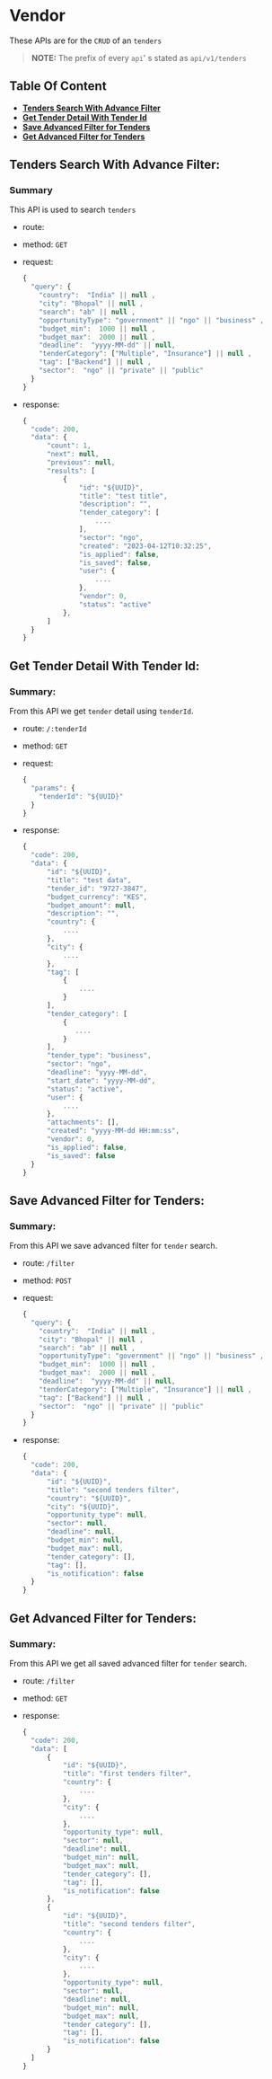 # Vendor

These APIs are for the `CRUD` of an `tenders`

> **NOTE:** The prefix of every `api`' s stated as `api/v1/tenders`
>
## Table Of Content

- **[Tenders Search With Advance Filter](#tenders-search-with-advance-filter)**
- **[Get Tender Detail With Tender Id](#get-tender-detail-with-tender-id)**
- **[Save Advanced Filter for Tenders](#save-advanced-filter-for-tenders)**
- **[Get Advanced Filter for Tenders](#get-advanced-filter-for-tenders)**


## Tenders Search With Advance Filter:

### Summary

This API is used to search `tenders`

- route: ` `
- method: `GET`
- request:

  ```js
  {
    "query": {
      "country":  "India" || null ,
      "city": "Bhopal" || null ,
      "search": "ab" || null ,
      "opportunityType": "government" || "ngo" || "business" ,
      "budget_min":  1000 || null ,
      "budget_max":  2000 || null ,
      "deadline":  "yyyy-MM-dd" || null,
      "tenderCategory": ["Multiple", "Insurance"] || null ,
      "tag": ["Backend"] || null ,
      "sector":  "ngo" || "private" || "public"
    }
  }
  ```

- response:

  ```js
  {
    "code": 200,
    "data": {
        "count": 1,
        "next": null,
        "previous": null,
        "results": [
            {
                "id": "${UUID}",
                "title": "test title",
                "description": "",
                "tender_category": [
                    ....
                ],
                "sector": "ngo",
                "created": "2023-04-12T10:32:25",
                "is_applied": false,
                "is_saved": false,
                "user": {
                    ....
                },
                "vendor": 0,
                "status": "active"
            },
        ]
    }
  }
  ```

## Get Tender Detail With Tender Id:

### Summary:

From this API we get `tender` detail using `tenderId`.

- route: `/:tenderId`
- method: `GET`
- request:

  ```js
  {
    "params": {
      "tenderId": "${UUID}"
    }
  }
  ```

- response:

  ```js
  {
    "code": 200,
    "data": {
        "id": "${UUID}",
        "title": "test data",
        "tender_id": "9727-3847",
        "budget_currency": "KES",
        "budget_amount": null,
        "description": "",
        "country": {
            ....
        },
        "city": {
            ....
        },
        "tag": [
            {
                ....
            }
        ],
        "tender_category": [
            {
               ....
            }
        ],
        "tender_type": "business",
        "sector": "ngo",
        "deadline": "yyyy-MM-dd",
        "start_date": "yyyy-MM-dd",
        "status": "active",
        "user": {
            ....
        },
        "attachments": [],
        "created": "yyyy-MM-dd HH:mm:ss",
        "vendor": 0,
        "is_applied": false,
        "is_saved": false
    }
  }
  ```

## Save Advanced Filter for Tenders:

### Summary:

From this API we save advanced filter for `tender` search.

- route: `/filter`
- method: `POST`
- request:
  ```js
  {
    "query": {
      "country":  "India" || null ,
      "city": "Bhopal" || null ,
      "search": "ab" || null ,
      "opportunityType": "government" || "ngo" || "business" ,
      "budget_min":  1000 || null ,
      "budget_max":  2000 || null ,
      "deadline":  "yyyy-MM-dd" || null,
      "tenderCategory": ["Multiple", "Insurance"] || null ,
      "tag": ["Backend"] || null ,
      "sector":  "ngo" || "private" || "public"
    }
  }

  ```

- response:

  ```js
  {
    "code": 200,
    "data": {
        "id": "${UUID}",
        "title": "second tenders filter",
        "country": "${UUID}",
        "city": "${UUID}",
        "opportunity_type": null,
        "sector": null,
        "deadline": null,
        "budget_min": null,
        "budget_max": null,
        "tender_category": [],
        "tag": [],
        "is_notification": false
    }
  }
  ```

## Get Advanced Filter for Tenders:

### Summary:

From this API we get all saved advanced filter for `tender` search.

- route: `/filter`
- method: `GET`

- response:

  ```js
  {
    "code": 200,
    "data": [
        {
            "id": "${UUID}",
            "title": "first tenders filter",
            "country": {
                ....
            },
            "city": {
                ....
            },
            "opportunity_type": null,
            "sector": null,
            "deadline": null,
            "budget_min": null,
            "budget_max": null,
            "tender_category": [],
            "tag": [],
            "is_notification": false
        },
        {
            "id": "${UUID}",
            "title": "second tenders filter",
            "country": {
                ....
            },
            "city": {
                ....
            },
            "opportunity_type": null,
            "sector": null,
            "deadline": null,
            "budget_min": null,
            "budget_max": null,
            "tender_category": [],
            "tag": [],
            "is_notification": false
        }
    ]
  }
  ```
